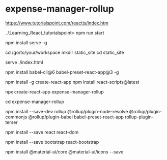 # expense-manager-rollup

https://www.tutorialspoint.com/reactjs/index.htm

..\Learning_React_tutorialspoint> npm run start

npm install serve -g

cd /go/to/your/workspace mkdir static_site cd static_site

serve ./index.html 

npm install babel-cli@6 babel-preset-react-app@3 -g 

npm install -g create-react-app npm install react-scripts@latest

npx create-react-app expense-manager-rollup 

cd expense-manager-rollup 

npm install --save-dev rollup @rollup/plugin-node-resolve @rollup/plugin-commonjs @rollup/plugin-babel babel-preset-react-app rollup-plugin-terser 

npm install --save react react-dom

npm install --save bootstrap react-bootstrap

npm install @material-ui/core @material-ui/icons --save


